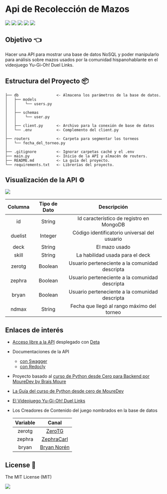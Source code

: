 # Api de Recolección de Mazos

[![](https://img.shields.io/badge/Notepad++-90E59A.svg?style=for-the-badge&logo=notepad%2B%2B&logoColor=black)](https://notepad-plus-plus.org/downloads/) [![](https://img.shields.io/badge/Python-FFD43B?style=for-the-badge&logo=python&logoColor=blue)](https://www.python.org) [![](https://img.shields.io/badge/fastapi-109989?style=for-the-badge&logo=FASTAPI&logoColor=white)](https://fastapi.tiangolo.com/es/) [![](https://img.shields.io/badge/MongoDB-4EA94B?style=for-the-badge&logo=mongodb&logoColor=white)](https://www.mongodb.com/) [![](https://img.shields.io/badge/Postman-FF6C37?style=for-the-badge&logo=Postman&logoColor=white)](https://www.postman.com)


## Objetivo 👈
Hacer una API para mostrar una base de datos NoSQL y poder manipularlo para análisis sobre mazos usados por la comunidad hispanohablante en el videojuego Yu-Gi-Oh! Duel Links.

## Estructura del Proyecto 📦

    ├── db                 <- Almacena los parámetros de la base de datos.
	│   ├── models
	│   │    └── users.py
	│   │
    │   ├── schemas
	│   │    └── user.py
	│   │
    │   ├── client.py      <- Archivo para la conexión de base de datos
	│   └── .env		   <- Complemento del client.py
	│
	├── routers            <- Carpeta para segmentar los torneos
	│   └── fecha_del_torneo.py
	│
	├── .gitignore         <- Ignorar carpetas caché y el .env
    ├── main.py            <- Inicio de la API y almacén de routers.
	├── README.md          <- La guía del proyecto.
    └── requirements.txt   <- Librerías del proyecto.

## Visualización de la API ⚙️
![](https://i.pinimg.com/originals/a0/7b/c5/a07bc58457f0361635cb8d9a24abfc6c.gif)

| Columna | Tipo de Dato |Descripción | 
| :---: | :---: | :---: | 
| id | String | Id característico de registro en MongoDB |
| duelist | Integer | Código identificatorio universal del usuario |
| deck | String | El mazo usado |
| skill | String | La habilidad usada para el deck |
| zerotg | Boolean | Usuario perteneciente a la comunidad descripta |
| zephra | Boolean | Usuario perteneciente a la comunidad descripta |
| bryan | Boolean | Usuario perteneciente a la comunidad descripta |
| ndmax | String | Fecha que llegó al rango máximo del torneo |

## Enlaces de interés
* [Acceso libre a la API](https://xwid2p.deta.dev/) desplegado con [Deta](https://deta.space/from-cloud)
* Documentaciones de la API
	+ [con Swagger](https://xwid2p.deta.dev/docs)
	+ [con Redocly](https://xwid2p.deta.dev/redoc)
* Proyecto basado al [curso de Python desde Cero para Backend por MoureDev by Brais Moure](https://youtu.be/_y9qQZXE24A)
* [La Guía del curso de Python desde cero de MoureDev](https://github.com/mouredev/Hello-Python)
* [El Videojuego Yu-Gi-Oh! Duel Links](https://www.konami.com/yugioh/duel_links/en/)
* Los Creadores de Contenido del juego nombrados en la base de datos

	| Variable | Canal |
	| :---: | :---: |
	| zerotg | [ZeroTG](https://www.youtube.com/@ZeroTG) |
	| zephra | [ZephraCarl](https://www.youtube.com/@ZephraCarl) |
	| bryan | [Bryan Norén](https://www.youtube.com/@BryanNoren) |

## License 🧾
The MIT License (MIT)

![](https://i.pinimg.com/originals/00/d2/d2/00d2d2440c90766fedea7609bcb61cac.gif)